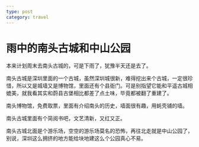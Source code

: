 ```yaml
---
type: post
category: travel
---
```


# 雨中的南头古城和中山公园

本来计划周末去南头古城的，可是下雨了，犹豫半天还是去了。

南头古城是深圳里面的一个古城，虽然深圳城很新，难得挖出来个古城，一定很珍惜，所以又是城墙又是博物馆，里面还有个县衙门。可是别指望它能和平遥古城相媲美，就我看其实和蔚县古堡相比都差了点土味，毕竟都被翻了重建了。

南头博物馆，免费取票，里面有介绍南头的历史，墙面很有趣，用蚝壳铺的墙。

南头古城里面有个简阅书吧，文艺清新，又红又正。

南头古城北面是个游乐场，空空的游乐场莫名的恐怖，再往北走就是中山公园了，别说，深圳这么拥挤的地方能给块地建这么个公园真心不易。
